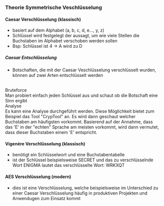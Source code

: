 ### Theorie Symmetrische Veschlüsselung
#### Caesar Verschlüsselung (klassisch)
- basiert auf dem Alphabet (a, b, c, d, e..., y, z)
- Schlüssel wird festgelegt der aussagt, um wie viele Stellen die Buchstaben im Alphabet verschoben werden sollen
- Bsp: Schlüssel ist 4 -> A wird zu D
##### Caesar Entschlüsselung
- Botschaften, die mit der Caesar Veschlüsselung verschlüsselt wurden, können auf zwei Arten entschlüsselt werden
<br>
Bruteforce
<br>
Man probiert einfach jeden Schlüssel aus und schaut ob die Botschaft eine Sinn ergibt
<br>
Analyse
<br>
Es kann eine Analyse durchgeführt werden. Diese Möglichkeit bietet zum Beispiel das Tool "CrypTool" an. Es wird dann geschaut welcher Buchstaben am häufigsten vorkommt. Basierend auf der Annahme, dass das 'E' in der "echten" Sprache am meisten vorkommt, wird dann vermutet, dass dieser Buchstaben einem 'E' entspricht.

#### Vigenère Verschlüsselung (klassisch)
- benötigt ein Schlüsselwort und eine Buchstabentabelle
- ist der Schlüssel beispielsweise SECRET und das zu verschlüsselnde Wort ENIGMA lautet das verschlüsselte Wort: WRKXQT

#### AES Verschlüsselung (modern)
- dies ist eine Verschlüsselung, welche beispielsweise im Unterschied zu einer Caesar Verschlüsselung häufig in produktiven Projekten und Anwendugen zum Einsatz kommt